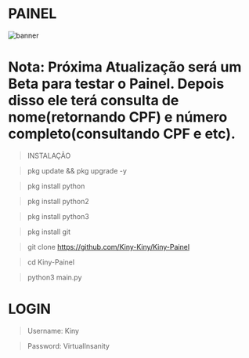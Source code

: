 # PAINEL
![banner](https://github.com/Kiny-Kiny/Kiny-Painel/blob/main/images%20(41).jpeg)

# Nota: Próxima Atualização será um Beta para testar o Painel. Depois disso ele terá consulta de nome(retornando CPF) e número completo(consultando CPF e etc).

> INSTALAÇÃO 

> pkg update && pkg upgrade -y

> pkg install python

> pkg install python2

> pkg install python3

> pkg install git

> git clone https://github.com/Kiny-Kiny/Kiny-Painel

> cd Kiny-Painel

> python3 main.py

# LOGIN

> Username: Kiny

> Password: VirtualInsanity
